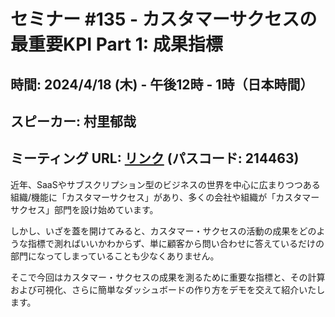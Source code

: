 # セミナー #135 - カスタマーサクセスの最重要KPI Part 1: 成果指標 

## 時間: 2024/4/18 (木) - 午後12時 - 1時（日本時間）
## スピーカー: 村里郁哉
## ミーティング URL: [リンク](https://us02web.zoom.us/j/331585134?pwd=VGVyeXBRWjFMT2hESFdhSU45Z2d0dz09) (パスコード: 214463)

近年、SaaSやサブスクリプション型のビジネスの世界を中心に広まりつつある組織/機能に「カスタマーサクセス」があり、多くの会社や組織が「カスタマーサクセス」部門を設け始めています。

しかし、いざを蓋を開けてみると、カスタマー・サクセスの活動の成果をどのような指標で測ればいいかわからず、単に顧客から問い合わせに答えているだけの部門になってしまっていることも少なくありません。

そこで今回はカスタマー・サクセスの成果を測るために重要な指標と、その計算および可視化、さらに簡単なダッシュボードの作り方をデモを交えて紹介いたします。